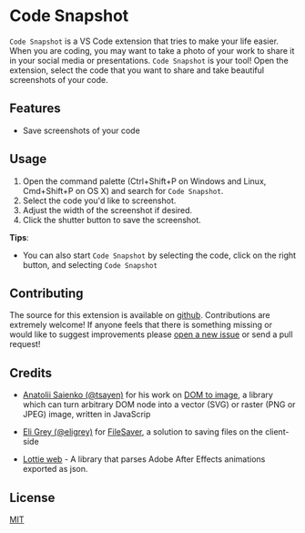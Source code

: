 # Code Snapshot

`Code Snapshot` is a VS Code extension that tries to make your life easier. When you are coding, you may want to take a photo of your work to share it in your social media or presentations. `Code Snapshot` is your tool! Open the extension, select the code that you want to share and take beautiful screenshots of your code.

## Features
- Save screenshots of your code

## Usage
1. Open the command palette (Ctrl+Shift+P on Windows and Linux, Cmd+Shift+P on OS X) and search for `Code Snapshot`.
2. Select the code you'd like to screenshot.
3. Adjust the width of the screenshot if desired.
4. Click the shutter button to save the screenshot.

**Tips**:
- You can also start `Code Snapshot` by selecting the code, click on the right button, and selecting `Code Snapshot`

## Contributing
The source for this extension is available on [github](https://github.com/robert-z/code-snapshot). Contributions are extremely welcome! If anyone feels that there is something missing or would like to suggest improvements please [open a new issue](https://github.com/robert-z/code-snapshot/issues) or send a pull request!

## Credits
- [Anatolii Saienko (@tsayen)](https://github.com/tsayen) for his work on [DOM to image](https://github.com/tsayen/dom-to-image), a library which can turn arbitrary DOM node into a vector (SVG) or raster (PNG or JPEG) image, written in JavaScrip

- [Eli Grey (@eligrey)](https://github.com/eligrey) for [FileSaver](https://github.com/eligrey/FileSaver.js), a solution to saving files on the client-side

- [Lottie web](https://github.com/airbnb/lottie-web) - A library that parses Adobe After Effects animations exported as json.

## License
[MIT](https://opensource.org/licenses/MIT)
